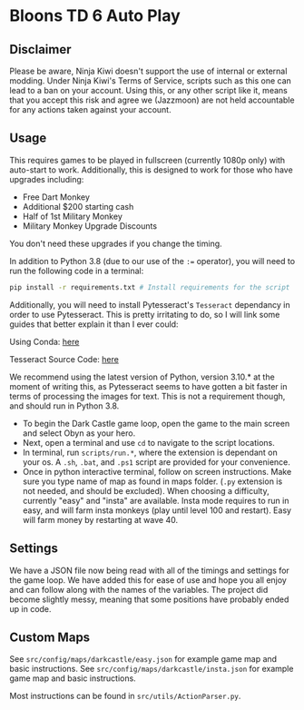 # Bloons TD 6 Auto Play

## Disclaimer

Please be aware, Ninja Kiwi doesn't support the use of internal or external modding. Under Ninja Kiwi's Terms of Service, scripts such as this one can lead to a ban on your account. Using this, or any other script like it, means that you accept this risk and agree we (Jazzmoon) are not held accountable for any actions taken against your account.

## Usage

This requires games to be played in fullscreen (currently 1080p only) with auto-start to work.
Additionally, this is designed to work for those who have upgrades including:

- Free Dart Monkey
- Additional $200 starting cash
- Half of 1st Military Monkey
- Military Monkey Upgrade Discounts

You don't need these upgrades if you change the timing.

In addition to Python 3.8 (due to our use of the `:=` operator), you will need to run the following code in a terminal:

```bash
pip install -r requirements.txt # Install requirements for the script
```

Additionally, you will need to install Pytesseract's `Tesseract` dependancy in order to use Pytesseract. This is pretty irritating to do, so I will link some guides that better explain it than I ever could:

Using Conda: [here](https://pythonforundergradengineers.com/how-to-install-pytesseract.html)

Tesseract Source Code: [here](https://github.com/tesseract-ocr/tesseract)

We recommend using the latest version of Python, version 3.10.* at the moment of writing this, as Pytesseract seems to have gotten a bit faster in terms of processing the images for text. This is not a requirement though, and should run in Python 3.8.

- To begin the Dark Castle game loop, open the game to the main screen and select Obyn as your hero.
- Next, open a terminal and use `cd` to navigate to the script locations.
- In terminal, run `scripts/run.*`, where the extension is dependant on your os. A `.sh`, `.bat`, and `.ps1` script are provided for your convenience.
- Once in python interactive terminal, follow on screen instructions. Make sure you type name of map as found in maps folder. (`.py` extension is not needed, and should be excluded). When choosing a difficulty, currently "easy" and "insta" are available. Insta mode requires to run in easy, and will farm insta monkeys (play until level 100 and restart). Easy will farm money by restarting at wave 40.

## Settings

We have a JSON file now being read with all of the timings and settings for the game loop. We have added this for ease of use and hope you all enjoy and can follow along with the names of the variables. The project did become slightly messy, meaning that some positions have probably ended up in code.

## Custom Maps

See `src/config/maps/darkcastle/easy.json` for example game map and basic instructions.
See `src/config/maps/darkcastle/insta.json` for example game map and basic instructions.

Most instructions can be found in `src/utils/ActionParser.py`.
